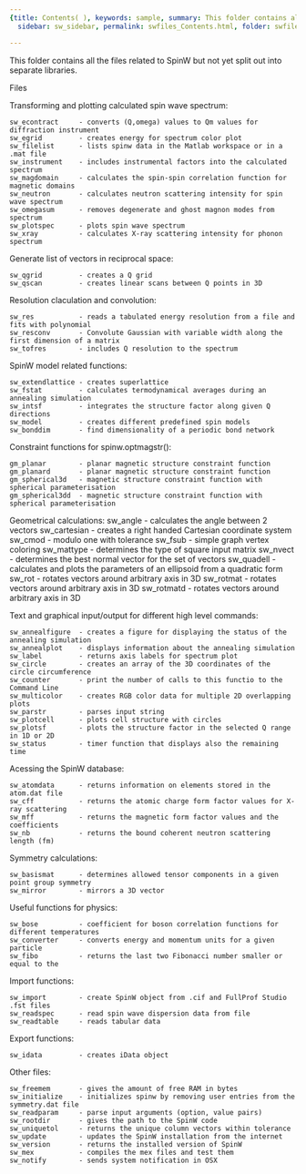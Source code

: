 ```yaml
---
{title: Contents( ), keywords: sample, summary: This folder contains all the files related to SpinW but not yet split out,
  sidebar: sw_sidebar, permalink: swfiles_Contents.html, folder: swfiles, mathjax: 'true'}

---
```

  This folder contains all the files related to SpinW but not yet split out
  into separate libraries.
 
  Files
 
  Transforming and plotting calculated spin wave spectrum:
 
    sw_econtract     - converts (Q,omega) values to Qm values for diffraction instrument
    sw_egrid         - creates energy for spectrum color plot
    sw_filelist      - lists spinw data in the Matlab workspace or in a .mat file
    sw_instrument    - includes instrumental factors into the calculated spectrum
    sw_magdomain     - calculates the spin-spin correlation function for magnetic domains
    sw_neutron       - calculates neutron scattering intensity for spin wave spectrum
    sw_omegasum      - removes degenerate and ghost magnon modes from spectrum
    sw_plotspec      - plots spin wave spectrum
    sw_xray          - calculates X-ray scattering intensity for phonon spectrum
 
  Generate list of vectors in reciprocal space:
 
    sw_qgrid         - creates a Q grid
    sw_qscan         - creates linear scans between Q points in 3D
 
  Resolution claculation and convolution:
 
    sw_res           - reads a tabulated energy resolution from a file and fits with polynomial
    sw_resconv       - Convolute Gaussian with variable width along the first dimension of a matrix
    sw_tofres        - includes Q resolution to the spectrum
 
  SpinW model related functions:
 
    sw_extendlattice - creates superlattice
    sw_fstat         - calculates termodynamical averages during an annealing simulation
    sw_intsf         - integrates the structure factor along given Q directions
    sw_model         - creates different predefined spin models
    sw_bonddim       - find dimensionality of a periodic bond network
 
  Constraint functions for spinw.optmagstr():
 
    gm_planar        - planar magnetic structure constraint function 
    gm_planard       - planar magnetic structure constraint function 
    gm_spherical3d   - magnetic structure constraint function with spherical parameterisation
    gm_spherical3dd  - magnetic structure constraint function with spherical parameterisation
 
  Geometrical calculations:
    sw_angle         - calculates the angle between 2 vectors
    sw_cartesian     - creates a right handed Cartesian coordinate system
    sw_cmod          - modulo one with tolerance
    sw_fsub          - simple graph vertex coloring
    sw_mattype       - determines the type of square input matrix
    sw_nvect         - determines the best normal vector for the set of vectors
    sw_quadell       - calculates and plots the parameters of an ellipsoid from a quadratic form
    sw_rot           - rotates vectors around arbitrary axis in 3D
    sw_rotmat        - rotates vectors around arbitrary axis in 3D
    sw_rotmatd       - rotates vectors around arbitrary axis in 3D
 
  Text and graphical input/output for different high level commands:
 
    sw_annealfigure  - creates a figure for displaying the status of the annealing simulation
    sw_annealplot    - displays information about the annealing simulation
    sw_label         - returns axis labels for spectrum plot
    sw_circle        - creates an array of the 3D coordinates of the circle circumference
    sw_counter       - print the number of calls to this functio to the Command Line
    sw_multicolor    - creates RGB color data for multiple 2D overlapping plots
    sw_parstr        - parses input string
    sw_plotcell      - plots cell structure with circles
    sw_plotsf        - plots the structure factor in the selected Q range in 1D or 2D
    sw_status        - timer function that displays also the remaining time
 
  Acessing the SpinW database:
 
    sw_atomdata      - returns information on elements stored in the atom.dat file
    sw_cff           - returns the atomic charge form factor values for X-ray scattering
    sw_mff           - returns the magnetic form factor values and the coefficients
    sw_nb            - returns the bound coherent neutron scattering length (fm)
 
  Symmetry calculations:
 
    sw_basismat      - determines allowed tensor components in a given point group symmetry
    sw_mirror        - mirrors a 3D vector
 
  Useful functions for physics:
 
    sw_bose          - coefficient for boson correlation functions for different temperatures
    sw_converter     - converts energy and momentum units for a given particle
    sw_fibo          - returns the last two Fibonacci number smaller or equal to the
 
  Import functions:
 
    sw_import        - create SpinW object from .cif and FullProf Studio .fst files
    sw_readspec      - read spin wave dispersion data from file
    sw_readtable     - reads tabular data
 
  Export functions:
 
    sw_idata         - creates iData object
 
  Other files:
 
    sw_freemem       - gives the amount of free RAM in bytes
    sw_initialize    - initializes spinw by removing user entries from the symmetry.dat file
    sw_readparam     - parse input arguments (option, value pairs)
    sw_rootdir       - gives the path to the SpinW code
    sw_uniquetol     - returns the unique column vectors within tolerance
    sw_update        - updates the SpinW installation from the internet
    sw_version       - returns the installed version of SpinW
    sw_mex           - compiles the mex files and test them
    sw_notify        - sends system notification in OSX
